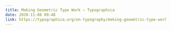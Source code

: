 ```yaml
---
title: Making Geometric Type Work – Typographica
date: 2020-11-08 09:48
link: https://typographica.org/on-typography/making-geometric-type-work/
---
```


